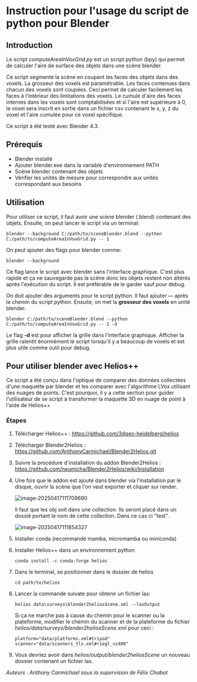 # Instruction pour l'usage du script de python pour Blender

## Introduction
Le script *computeAreaInVoxGrid.py* est un script python (bpy) qui permet de calculer l'aire de surface des objets dans une scène blender.

Ce script segmente la scène en coupant les faces des objets dans des voxels. La grosseur des voxels est paramétrable. Les faces contenues dans chacun des voxels sont coupées. Ceci permet de calculer facilement les faces à l'intérieur des limitations des voxels. Le cumule d'aire des faces internes dans les voxels sont comptabilisées et si l'aire est supérieure à 0, le voxel sera inscrit en sortie dans un fichier csv contenant le x, y, z du voxel et l'aire cumulée pour ce voxel spécifique.

Ce script à été testé avec Blender 4.3.
## Prérequis
- Blender installé
- Ajouter blender.exe dans la variable d'environnement PATH
- Scène blender contenant des objets
- Vérifier les unités de mesure pour correspondre aux unités correspondant aux besoins
## Utilisation
Pour utiliser ce script, il faut avoir une scène blender (.blend) contenant des objets. Ensuite, on peut lancer le script via un terminal:

`blender --background C:/path/to/sceneBlender.blend --python C:/path/to/computeAreaInVoxGrid.py -- 1`

On peut ajouter des flags pour blender comme:

`blender --background`

Ce flag lance le script avec blender sans l'interface graphique. C'est plus rapide et ça ne sauvegarde pas la scène donc les objets restent non altérés après l'exécution du script. Il est préférable de le garder sauf pour debug.

On doit ajouter des arguments pour le script python. Il faut ajouter **--** après le chemin du script python. Ensuite, on met la **grosseur des voxels** en unité blender.

`blender C:/path/to/sceneBlender.blend --python C:/path/to/computeAreaInVoxGrid.py -- 1 -d`

Le flag **-d** est pour afficher la grille dans l'interface graphique. Afficher la grille ralentit énormément le script lorsqu'il y a beaucoup de voxels et est plus utile comme outil pour debug.

## Pour utiliser blender avec Helios++

Ce script a été conçu dans l'optique de comparer des données collectées d'une maquette par blender et les comparer avec l'algorithme LVox utilisant des nuages de points. C'est pourquoi, il y a cette section pour guider l'utilisateur de se script à transformer la maquette 3D en nuage de point à l'aide de Helios++

### Étapes

1. Télécharger Helios++ : https://github.com/3dgeo-heidelberg/helios

2. Télécharger Blender2Helios : https://github.com/AnthonyCarmichael/Blender2Helios.git

3. Suivre la procédure d'installation du addon Blender2Helios : https://github.com/neumicha/Blender2Helios/wiki/Installation

4. Une fois que le addon est ajouté dans blender via l'installation par le disque, ouvrir la scène que l'on veut exporter et cliquer sur render.

   ![image-20250417111709690](C:\Users\antho\AppData\Roaming\Typora\typora-user-images\image-20250417111709690.png)

   Il faut que les obj soit dans une collection. Ils seront placé dans un dossié portant le nom de cette collection. Dans ce cas ci "test".

   ![image-20250417111854327](C:\Users\antho\AppData\Roaming\Typora\typora-user-images\image-20250417111854327.png)

5. Installer conda (recommandé mamba, micromamba ou miniconda)

6. Installer Helios++ dans un environnement python

   `conda install -c conda-forge helios`

7. Dans le terminal, se positionner dans le dossier de helios

   `cd path/to/helios`

8. Lancer la commande suivate pour obtenir un fichier las:

   `helios data\surveys\blender2heliosScene.xml --lasOutput`

   Si ça ne marche pas à cause du chemin pour le scanner ou la plateforme, modifier le chemin du scanner et de la plateforme du fichier *helios/data/surveys/blender2heliosScene.xml* pour ceci :

   `platform="data/platforms.xml#tripod" scanner="data/scanners_tls.xml#riegl_vz400"`

9. Vous devriez avoir dans *helios/output/blender2heliosScene* un nouveau dossier contenant un fichier las.



*Auteurs :*
*Anthony Carmichael sous la supervision de Félix Chabot*
